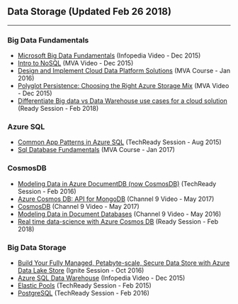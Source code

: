 ## Data Storage (Updated Feb 26 2018)

---

### Big Data Fundamentals

- [Microsoft Big Data Fundamentals](https://microsoft.sharepoint.com/sites/academy/media/AEVD-3-101597) (Infopedia Video - Dec 2015)
- [Intro to NoSQL](https://microsoft.sharepoint.com/sites/academy/media/AEVD-3-101601) (MVA Video - Dec 2015)
- [Design and Implement Cloud Data Platform Solutions](https://mva.microsoft.com/en-US/training-courses/design-and-implement-cloud-data-platform-solutions-15711) (MVA Course - Jan 2016)
- [Polyglot Persistence: Choosing the Right Azure Storage Mix](https://microsoft.sharepoint.com/sites/academy/media/AEVD-3-101647) (MVA Video - Dec 2015)
- [Differentiate Big data vs Data Warehouse use cases for a cloud solution](https://content.microsoftready.com/FY18Q3/session/DAI-DP310) (Ready Session - Feb 2018)

### Azure SQL

- [Common App Patterns in Azure SQL](https://techreadytv.com/TR21/session?sCode=DP302) (TechReady Session - Aug 2015)
- [Sql Database Fundamentals](https://mva.microsoft.com/en-US/training-courses/sql-database-fundamentals-16944?l=w7qq6nAID_6805121157) (MVA Course - Jan 2017)

### CosmosDB

- [Modeling Data in Azure DocumentDB (now CosmosDB)](https://techreadytv.com/TR22/session?sCode=DP331) (TechReady Session - Feb 2016)
- [Azure Cosmos DB: API for MongoDB](https://channel9.msdn.com/events/build/2017/p4011) (Channel 9 Video - May 2017)
- [CosmosDB](https://channel9.msdn.com/events/build/2017/c9l08) (Channel 9 Video - May 2017)
- [Modeling Data in Document Databases](https://channel9.msdn.com/Events/Build/2016/P468) (Channel 9 Video - May 2016)
- [Real time data-science with Azure Cosmos DB](https://content.microsoftready.com/FY18Q3/session/DAI-DP307) (Ready Session - Feb 2018)

### Big Data Storage

- [Build Your Fully Managed, Petabyte-scale, Secure Data Store with Azure Data Lake Store](https://channel9.msdn.com/events/Ignite/2016/BRK2223) (Ignite Session - Oct 2016)
- [Azure SQL Data Warehouse](https://microsoft.sharepoint.com/sites/infopedia/media/details/AEVD-3-101604) (Infopedia Video - Dec 2015)
- [Elastic Pools](https://techreadytv.com/TR20/session?sCode=DP203) (TechReady Session - Feb 2015)
- [PostgreSQL](https://techreadytv.com/TR22/session?sCode=DPCT302) (TechReady Session - Feb 2016)
